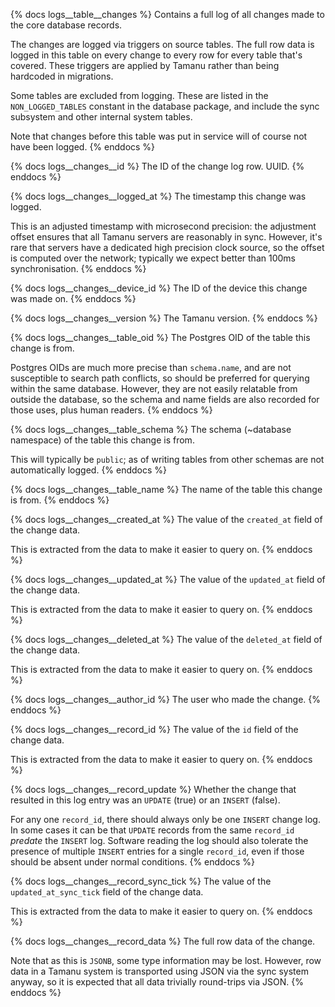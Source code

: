 {% docs logs__table__changes %}
Contains a full log of all changes made to the core database records.

The changes are logged via triggers on source tables. The full row data is
logged in this table on every change to every row for every table that's covered.
These triggers are applied by Tamanu rather than being hardcoded in migrations.

Some tables are excluded from logging. These are listed in the `NON_LOGGED_TABLES`
constant in the database package, and include the sync subsystem and other
internal system tables.

Note that changes before this table was put in service will of course not have
been logged.
{% enddocs %}

{% docs logs__changes__id %}
The ID of the change log row. UUID.
{% enddocs %}

{% docs logs__changes__logged_at %}
The timestamp this change was logged.

This is an adjusted timestamp with microsecond precision: the adjustment offset
ensures that all Tamanu servers are reasonably in sync. However, it's rare that
servers have a dedicated high precision clock source, so the offset is computed
over the network; typically we expect better than 100ms synchronisation.
{% enddocs %}

{% docs logs__changes__device_id %}
The ID of the device this change was made on.
{% enddocs %}

{% docs logs__changes__version %}
The Tamanu version.
{% enddocs %}

{% docs logs__changes__table_oid %}
The Postgres OID of the table this change is from.

Postgres OIDs are much more precise than `schema.name`, and are not susceptible
to search path conflicts, so should be preferred for querying within the same
database. However, they are not easily relatable from outside the database, so
the schema and name fields are also recorded for those uses, plus human readers.
{% enddocs %}

{% docs logs__changes__table_schema %}
The schema (~database namespace) of the table this change is from.

This will typically be `public`; as of writing tables from other schemas are not
automatically logged.
{% enddocs %}

{% docs logs__changes__table_name %}
The name of the table this change is from.
{% enddocs %}

{% docs logs__changes__created_at %}
The value of the `created_at` field of the change data.

This is extracted from the data to make it easier to query on.
{% enddocs %}

{% docs logs__changes__updated_at %}
The value of the `updated_at` field of the change data.

This is extracted from the data to make it easier to query on.
{% enddocs %}

{% docs logs__changes__deleted_at %}
The value of the `deleted_at` field of the change data.

This is extracted from the data to make it easier to query on.
{% enddocs %}


{% docs logs__changes__author_id %}
The user who made the change.
{% enddocs %}

{% docs logs__changes__record_id %}
The value of the `id` field of the change data.

This is extracted from the data to make it easier to query on.
{% enddocs %}

{% docs logs__changes__record_update %}
Whether the change that resulted in this log entry was an `UPDATE` (true) or an
`INSERT` (false).

For any one `record_id`, there should always only be one `INSERT` change log.
In some cases it can be that `UPDATE` records from the same `record_id` _predate_
the `INSERT` log. Software reading the log should also tolerate the presence of
multiple `INSERT` entries for a single `record_id`, even if those should be
absent under normal conditions.
{% enddocs %}

{% docs logs__changes__record_sync_tick %}
The value of the `updated_at_sync_tick` field of the change data.

This is extracted from the data to make it easier to query on.
{% enddocs %}

{% docs logs__changes__record_data %}
The full row data of the change.

Note that as this is `JSONB`, some type information may be lost. However, row
data in a Tamanu system is transported using JSON via the sync system anyway, so
it is expected that all data trivially round-trips via JSON.
{% enddocs %}
